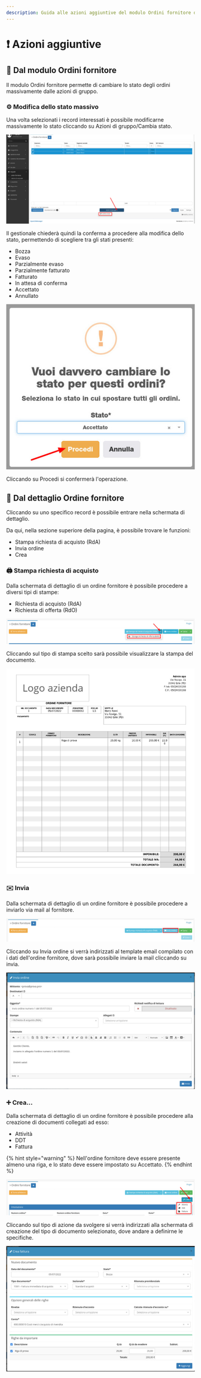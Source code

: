 ```yaml
---
description: Guida alle azioni aggiuntive del modulo Ordini fornitore di OpenSTAManager
---
```


# ❗ Azioni aggiuntive

## 👥 Dal modulo Ordini fornitore

Il modulo Ordini fornitore permette di cambiare lo stato degli ordini massivamente dalle azioni di gruppo.

### ⚙️ Modifica dello stato massivo

Una volta selezionati i record interessati è possibile modificarne massivamente lo stato cliccando su Azioni di gruppo/Cambia stato.

![](<../../../../.gitbook/assets/image (342).png>)

Il gestionale chiederà quindi la conferma a procedere alla modifica dello stato, permettendo di scegliere tra gli stati presenti:

* Bozza
* Evaso
* Parzialmente evaso
* Parzialmente fatturato
* Fatturato
* In attesa di conferma
* Accettato
* Annullato

&#x20;                                            <img src="../../../../.gitbook/assets/image (347).png" alt="" data-size="original">

Cliccando su Procedi si confermerà l'operazione.

## 👤 Dal dettaglio Ordine fornitore

Cliccando su uno specifico record è possibile entrare nella schermata di dettaglio.

Da qui, nella sezione superiore della pagina, è possibile trovare le funzioni:

* Stampa richiesta di acquisto (RdA)
* Invia ordine
* Crea

### 🖨️ Stampa richiesta di acquisto

Dalla schermata di dettaglio di un ordine fornitore è possibile procedere a diversi tipi di stampe:

* Richiesta di acquisto (RdA)
* Richiesta di offerta (RdO)

![](<../../../../.gitbook/assets/image (360).png>)

Cliccando sul tipo di stampa scelto sarà possibile visualizzare la stampa del documento.

&#x20;                                                  ![](<../../../../.gitbook/assets/image (105).png>)

### ✉️ Invia

Dalla schermata di dettaglio di un ordine fornitore è possibile procedere a inviarlo via mail al fornitore.

![](<../../../../.gitbook/assets/image (266).png>)

Cliccando su Invia ordine si verrà indirizzati al template email compilato con i dati dell'ordine fornitore, dove sarà possibile inviare la mail cliccando su invia.

![](<../../../../.gitbook/assets/image (374).png>)

### ➕ Crea...

Dalla schermata di dettaglio di un ordine fornitore è possibile procedere alla creazione di documenti collegati ad esso:

* Attività
* DDT
* Fattura

{% hint style="warning" %}
Nell'ordine fornitore deve essere presente almeno una riga, e lo stato deve essere impostato su Accettato.
{% endhint %}

![](<../../../../.gitbook/assets/image (260).png>)

Cliccando sul tipo di azione da svolgere si verrà indirizzati alla schermata di creazione del tipo di documento selezionato, dove andare a definirne le specifiche.

![](<../../../../.gitbook/assets/image (265).png>)
